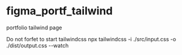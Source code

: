 # figma_portf_tailwind
portfolio tailwind page

Do not forfet to start tailwindcss
npx tailwindcss -i ./src/input.css -o ./dist/output.css --watch
